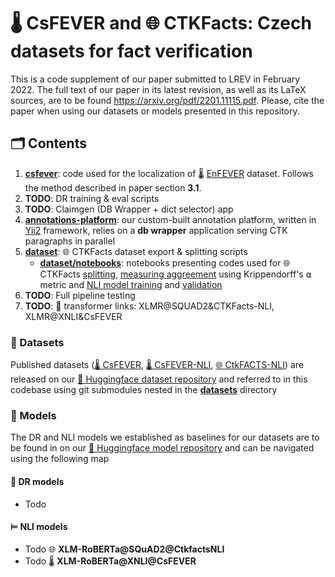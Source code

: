 # 🌡 CsFEVER and 🌐 CTKFacts: Czech datasets for fact verification
This is a code supplement of our paper submitted to LREV in February 2022.
The full text of our paper in its latest revision, as well as its LaTeX sources, are to be found https://arxiv.org/pdf/2201.11115.pdf.
Please, cite the paper when using our datasets or models presented in this repository.

## 🗂 Contents
1. **[csfever](https://github.com/aic-factcheck/csfever)**: code used for the localization of 🌡 [EnFEVER](https://fever.ai/dataset/fever.html) dataset. Follows the method described in paper section **3.1**.
2. **TODO**: DR training & eval scripts
3. **TODO**: Claimgen (DB Wrapper + dict selector) app
4. **[annotations-platform](https://github.com/aic-factcheck/csfever)**: our custom-built annotation platform, written in [Yii2](https://www.yiiframework.com/) framework, relies on a **db wrapper** application serving CTK paragraphs in parallel
6. **[dataset](https://github.com/aic-factcheck/ctkfacts)**: 🌐 CTKFacts dataset export & splitting scripts
   - **[dataset/notebooks](https://github.com/aic-factcheck/ctkfacts/notebooks)**: notebooks presenting codes used for 🌐 CTKFacts [splitting](https://github.com/aic-factcheck/ctkfacts/blob/c62ae4373bc2332cbc29dfe8b6b356348558b476/notebooks/datasets.ipynb), [measuring aggreement](https://github.com/aic-factcheck/ctkfacts/blob/c62ae4373bc2332cbc29dfe8b6b356348558b476/notebooks/agreement.ipynb) using Krippendorff's ⍺ metric and [NLI model training](https://github.com/aic-factcheck/ctkfacts/blob/c62ae4373bc2332cbc29dfe8b6b356348558b476/notebooks/training.ipynb) and [validation](https://github.com/aic-factcheck/ctkfacts/blob/c62ae4373bc2332cbc29dfe8b6b356348558b476/notebooks/validation.ipynb)
7. **TODO**: Full pipeline testing
10. **TODO**: 🤗 transformer links: XLMR@SQUAD2&CTKFacts-NLI, XLMR@XNLI&CsFEVER

### 🤗 Datasets
Published datasets ([🌡 CsFEVER](https://huggingface.co/datasets/ctu-aic/csfever), [🌡 CsFEVER-NLI](https://huggingface.co/datasets/ctu-aic/csfever_nli), [🌐 CtkFACTS-NLI](https://huggingface.co/datasets/ctu-aic/ctkfacts_nli)) are released on our [🤗 Huggingface dataset repository](https://huggingface.co/ctu-aic) and referred to in this codebase using git submodules nested in the **[datasets](datasets)** directory

### 🤖 Models
The DR and NLI models we established as baselines for our datasets are to be found in on our [🤗 Huggingface model repository](https://huggingface.co/ctu-aic) and can be navigated using the following map

#### 🔎 DR models
- Todo
#### ⊨ NLI models
- Todo 🌐 **XLM-RoBERTa@SQuAD2@CtkfactsNLI**
- Todo 🌡 **XLM-RoBERTa@XNLI@CsFEVER**
